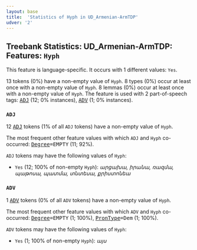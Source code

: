 ```yaml
---
layout: base
title:  'Statistics of Hyph in UD_Armenian-ArmTDP'
udver: '2'
---
```


## Treebank Statistics: UD_Armenian-ArmTDP: Features: `Hyph`

This feature is language-specific.
It occurs with 1 different values: `Yes`.

13 tokens (0%) have a non-empty value of `Hyph`.
8 types (0%) occur at least once with a non-empty value of `Hyph`.
8 lemmas (0%) occur at least once with a non-empty value of `Hyph`.
The feature is used with 2 part-of-speech tags: <tt><a href="hy_armtdp-pos-ADJ.html">ADJ</a></tt> (12; 0% instances), <tt><a href="hy_armtdp-pos-ADV.html">ADV</a></tt> (1; 0% instances).

### `ADJ`

12 <tt><a href="hy_armtdp-pos-ADJ.html">ADJ</a></tt> tokens (1% of all `ADJ` tokens) have a non-empty value of `Hyph`.

The most frequent other feature values with which `ADJ` and `Hyph` co-occurred: <tt><a href="hy_armtdp-feat-Degree.html">Degree</a></tt><tt>=EMPTY</tt> (11; 92%).

`ADJ` tokens may have the following values of `Hyph`:

* `Yes` (12; 100% of non-empty `Hyph`): <em>արցախա, իրանա, ռազմա, պաթոսա, պատմա, տնտեսա, քրիստոնեա</em>

### `ADV`

1 <tt><a href="hy_armtdp-pos-ADV.html">ADV</a></tt> tokens (0% of all `ADV` tokens) have a non-empty value of `Hyph`.

The most frequent other feature values with which `ADV` and `Hyph` co-occurred: <tt><a href="hy_armtdp-feat-Degree.html">Degree</a></tt><tt>=EMPTY</tt> (1; 100%), <tt><a href="hy_armtdp-feat-PronType.html">PronType</a></tt><tt>=Dem</tt> (1; 100%).

`ADV` tokens may have the following values of `Hyph`:

* `Yes` (1; 100% of non-empty `Hyph`): <em>այս</em>

